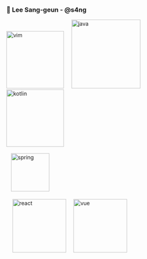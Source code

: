 
### 👋 Lee Sang-geun - @s4ng
<!--
[![s4ng's github stats](https://github-readme-stats.vercel.app/api?username=s4ng&theme=react&show_icons=true&count_private=true)](https://github.com/s4ng) 

[![Top Langs](https://github-readme-stats.vercel.app/api/top-langs/?username=s4ng&layout=compact&theme=react)](https://github.com/s4ng)
-->

<div>
  <img height="150" src="https://user-images.githubusercontent.com/48652807/194749479-166039ae-159d-4695-9619-814e9bb2a253.png" alt="vim" title="vim">
  &nbsp&nbsp&nbsp
  <img height="180" src="https://user-images.githubusercontent.com/48652807/194749243-2f423f73-5a0a-4ab1-a0ef-83689c1a7cbf.png" alt="java" title="java">
  &nbsp&nbsp&nbsp
  <img height="150" src="https://user-images.githubusercontent.com/48652807/203880710-3d14ac3e-e647-45d5-955d-7e247d66140a.png" alt="kotlin" title="kotlin">
</div>
<br>
<div>
  &nbsp&nbsp
  <img height="100" src="https://user-images.githubusercontent.com/48652807/194749150-04203c01-7c16-40aa-904d-7d9c7f88dc34.svg" alt="spring" title="spring">
</div>
<br>
<div>
  &nbsp&nbsp&nbsp
  <img height="140" src="https://user-images.githubusercontent.com/48652807/194749600-9e6ded9b-7fda-4a01-b525-6cdd48732a9a.png" alt="react" title="react">
  &nbsp&nbsp&nbsp
  <img height="140" src="https://user-images.githubusercontent.com/48652807/203880859-8effa9d7-5d23-468e-bff9-10ccafbb4afb.png" alt="vue" title="vue">
</div>

<!--
</br>
<p align="">
  😎&nbsp;
  <code><img height="30" src="https://user-images.githubusercontent.com/48652807/194748996-16adda70-2514-45c4-b558-cd79ab4b0315.png" alt="java" title="java"></code>
  <code><img height="30" src="https://user-images.githubusercontent.com/48652807/194749044-d73b0b7e-beaf-4db1-9327-c6b38dc95a24.svg" alt="spring" title="spring"></code>


</p>
<p align="">
  🤔&nbsp;
  <code><img height="30" src="https://raw.githubusercontent.com/github/explore/80688e429a7d4ef2fca1e82350fe8e3517d3494d/topics/javascript/javascript.png" alt="javascript" title="javascript"></code>
  <code><img height="30" src="https://raw.githubusercontent.com/github/explore/80688e429a7d4ef2fca1e82350fe8e3517d3494d/topics/nodejs/nodejs.png" alt="nodejs" title="nodejs"></code>
  <code><img height="30" src="https://raw.githubusercontent.com/github/explore/80688e429a7d4ef2fca1e82350fe8e3517d3494d/topics/react/react.png" alt="react" title="react"></code>

</p>

---

<p align="center">
  <img src="https://visitor-badge.laobi.icu/badge?page_id=s4ng/s4ng" alt="visitor"/>
</p>


**s4ng/s4ng** is a ✨ _special_ ✨ repository because its `README.md` (this file) appears on your GitHub profile.

Here are some ideas to get you started:

- 🔭 I’m currently working on ...
- 🌱 I’m currently learning ...
- 👯 I’m looking to collaborate on ...
- 🤔 I’m looking for help with ...
- 💬 Ask me about ...
- 📫 How to reach me: ...
- 😄 Pronouns: ...
- ⚡ Fun fact: ...
-->
